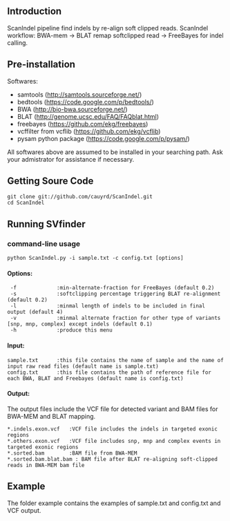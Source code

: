 Introduction
------------
ScanIndel pipeline find indels by re-align soft clipped reads. ScanIndel workflow: BWA-mem -> BLAT remap softclipped read -> FreeBayes for indel calling.

Pre-installation
-------------------
Softwares:
* samtools (http://samtools.sourceforge.net/)
* bedtools (https://code.google.com/p/bedtools/)
* BWA (http://bio-bwa.sourceforge.net/) 
* BLAT (http://genome.ucsc.edu/FAQ/FAQblat.html)
* freebayes (https://github.com/ekg/freebayes)
* vcffilter from vcflib (https://github.com/ekg/vcflib) 
* pysam python package (https://code.google.com/p/pysam/)

All softwares above are assumed to be installed in your searching path. Ask your admistrator for assistance if necessary.

Getting Soure Code
-------------------
	git clone git://github.com/cauyrd/ScanIndel.git
	cd ScanIndel
Running SVfinder
----------------
### command-line usage
	python ScanIndel.py -i sample.txt -c config.txt [options]
#### Options:
	 -f				:min-alternate-fraction for FreeBayes (default 0.2)
	 -s  			:softclipping percentage triggering BLAT re-alignment (default 0.2)
	 -l  			:minmal length of indels to be included in final output (default 4)
	 -v  			:minmal alternate fraction for other type of variants [snp, mnp, complex] except indels (default 0.1)
	 -h  			:produce this menu
#### Input:
	sample.txt    	:this file contains the name of sample and the name of input raw read files (default name is sample.txt)
	config.txt    	:this file contains the path of reference file for each BWA, BLAT and Freebayes (default name is config.txt)
#### Output:
The output files include the VCF file for detected variant and BAM files for BWA-MEM and BLAT mapping.

	*.indels.exon.vcf	:VCF file includes the indels in targeted exonic regions
	*.others.exon.vcf	:VCF file includes snp, mnp and complex events in targeted exonic regions
	*.sorted.bam		:BAM file from BWA-MEM
	*.sorted.bam.blat.bam : BAM file after BLAT re-aligning soft-clipped reads in BWA-MEM bam file
Example
-------------
The folder example contains the examples of sample.txt and config.txt and VCF output.

